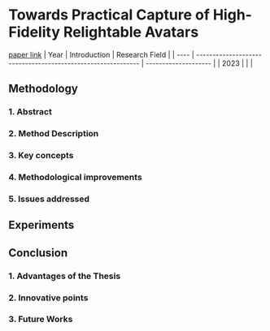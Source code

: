 # Towards Practical Capture of High-Fidelity Relightable Avatars
[paper link](https://arxiv.org/pdf/2309.04247) 
| Year | Introduction                                                         | Research Field                 |
| ---- | ------------------------------------------------------------ | -------------------- |
| 2023 |           |          |

## Methodology

### 1. Abstract

### 2. Method Description 

### 3. Key concepts
  
### 4. Methodological improvements

### 5. Issues addressed 

## Experiments
  
## Conclusion

### 1. Advantages of the Thesis
  
### 2. Innovative points
 
### 3. Future Works
